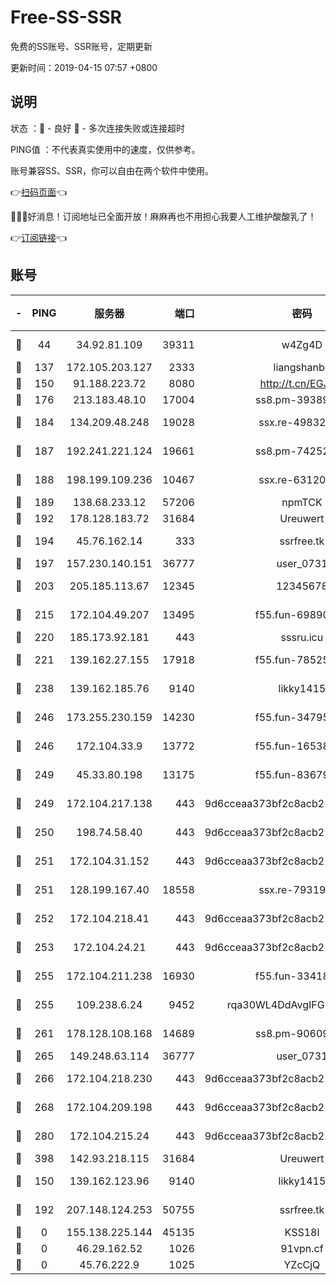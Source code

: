 # Free-SS-SSR

免费的SS账号、SSR账号，定期更新

更新时间：2019-04-15 07:57 +0800

## 说明

状态     ：🙂 - 良好 🙁 - 多次连接失败或连接超时

PING值   ：不代表真实使用中的速度，仅供参考。

账号兼容SS、SSR，你可以自由在两个软件中使用。

👉[扫码页面](https://liesauer.github.io/Free-SS-SSR/)👈

🎉🎉🎉好消息！订阅地址已全面开放！麻麻再也不用担心我要人工维护酸酸乳了！

👉[订阅链接](https://www.liesauer.net/yogurt/subscribe?ACCESS_TOKEN=DAYxR3mMaZAsaqUb)👈

## 账号

|-|PING|服务器|端口|密码|加密方式|区域|
|:----:|:----:|:-----:|-----:|:----:|:----:|:----:|
|🙂|44|34.92.81.109|39311|w4Zg4D|chacha20-ietf|US|
|🙂|137|172.105.203.127|2333|liangshanbo|chacha20|JP|
|🙂|150|91.188.223.72|8080|http://t.cn/EGJIyrl|rc4-md5|RU|
|🙂|176|213.183.48.10|17004|ss8.pm-39389618|rc4-md5|RU|
|🙂|184|134.209.48.248|19028|ssx.re-49832204|aes-256-cfb|US|
|🙂|187|192.241.221.124|19661|ss8.pm-74252941|aes-256-cfb|US|
|🙂|188|198.199.109.236|10467|ssx.re-63120121|aes-256-cfb|US|
|🙂|189|138.68.233.12|57206|npmTCK|rc4-md5|US|
|🙂|192|178.128.183.72|31684|Ureuwert|chacha20|US|
|🙂|194|45.76.162.14|333|ssrfree.tk|aes-256-cfb|SG|
|🙂|197|157.230.140.151|36777|user_0731|chacha20|US|
|🙂|203|205.185.113.67|12345|12345678|aes-256-cfb|US|
|🙂|215|172.104.49.207|13495|f55.fun-69890671|aes-256-cfb|SG|
|🙂|220|185.173.92.181|443|sssru.icu|rc4-md5|RU|
|🙂|221|139.162.27.155|17918|f55.fun-78525577|aes-256-cfb|SG|
|🙂|238|139.162.185.76|9140|likky1415|aes-256-cfb|DE|
|🙂|246|173.255.230.159|14230|f55.fun-34795666|aes-256-cfb|US|
|🙂|246|172.104.33.9|13772|f55.fun-16538907|aes-256-cfb|SG|
|🙂|249|45.33.80.198|13175|f55.fun-83679067|aes-256-cfb|US|
|🙂|249|172.104.217.138|443|9d6cceaa373bf2c8acb22e60b6a58be6|aes-256-cfb|US|
|🙂|250|198.74.58.40|443|9d6cceaa373bf2c8acb22e60b6a58be6|aes-256-cfb|US|
|🙂|251|172.104.31.152|443|9d6cceaa373bf2c8acb22e60b6a58be6|aes-256-cfb|US|
|🙂|251|128.199.167.40|18558|ssx.re-79319612|aes-256-cfb|SG|
|🙂|252|172.104.218.41|443|9d6cceaa373bf2c8acb22e60b6a58be6|aes-256-cfb|US|
|🙂|253|172.104.24.21|443|9d6cceaa373bf2c8acb22e60b6a58be6|aes-256-cfb|US|
|🙂|255|172.104.211.238|16930|f55.fun-33418669|aes-256-cfb|US|
|🙂|255|109.238.6.24|9452|rqa30WL4DdAvgIFG6Fs3znzTa|aes-256-cfb|FR|
|🙂|261|178.128.108.168|14689|ss8.pm-90609245|aes-256-cfb|SG|
|🙂|265|149.248.63.114|36777|user_0731|chacha20|CA|
|🙂|266|172.104.218.230|443|9d6cceaa373bf2c8acb22e60b6a58be6|aes-256-cfb|US|
|🙂|268|172.104.209.198|443|9d6cceaa373bf2c8acb22e60b6a58be6|aes-256-cfb|US|
|🙂|280|172.104.215.24|443|9d6cceaa373bf2c8acb22e60b6a58be6|aes-256-cfb|US|
|🙂|398|142.93.218.115|31684|Ureuwert|chacha20|IN|
|🙂|150|139.162.123.96|9140|likky1415|aes-256-cfb|JP|
|🙂|192|207.148.124.253|50755|ssrfree.tk|aes-256-cfb|SG|
|🙁|0|155.138.225.144|45135|KSS18l|rc4-md5|US|
|🙁|0|46.29.162.52|1026|91vpn.cf|rc4-md5|RU|
|🙁|0|45.76.222.9|1025|YZcCjQ|rc4-md5|JP|
